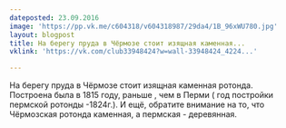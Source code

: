 ```yaml
---
dateposted: 23.09.2016
image: 'https://pp.vk.me/c604318/v604318987/29da4/1B_96xWU780.jpg'
layout: blogpost
title: На берегу пруда в Чёрмозе стоит изящная каменная...
vklink: 'https://vk.com/club33948424?w=wall-33948424_4224...'

---
```

На берегу пруда в Чёрмозе стоит изящная каменная ротонда. Построена была в 1815 году, раньше , чем в Перми ( год постройки пермской ротонды -1824г.). И ещё, обратите внимание на то, что Чёрмозская ротонда каменная, а пермская - деревянная.
